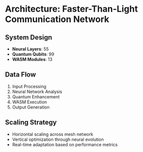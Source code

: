 # Architecture: Faster-Than-Light Communication Network

## System Design
- **Neural Layers**: 55
- **Quantum Qubits**: 99
- **WASM Modules**: 13

## Data Flow
1. Input Processing
2. Neural Network Analysis
3. Quantum Enhancement
4. WASM Execution
5. Output Generation

## Scaling Strategy
- Horizontal scaling across mesh network
- Vertical optimization through neural evolution
- Real-time adaptation based on performance metrics
